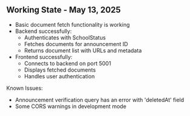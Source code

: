 ## Working State - May 13, 2025
- Basic document fetch functionality is working
- Backend successfully:
  - Authenticates with SchoolStatus
  - Fetches documents for announcement ID
  - Returns document list with URLs and metadata
- Frontend successfully:
  - Connects to backend on port 5001
  - Displays fetched documents
  - Handles user authentication

Known Issues:
- Announcement verification query has an error with 'deletedAt' field
- Some CORS warnings in development mode 